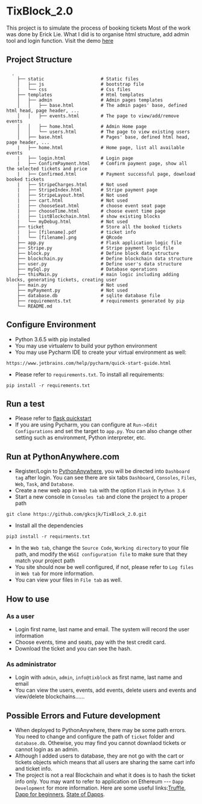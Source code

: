 # TixBlock_2.0
This project is to simulate the process of booking tickets
Most of the work was done by Erick Lie. What I did is to organise html structure, add admin tool and login function.
Visit the demo [here](http://tixblock.pythonanywhere.com/)
## Project Structure
```
  .
    ├── static                     # Static files
    │   ├── js                     # bootstrap file
    |   └── css                    # Css files
    ├── templates                  # Html templates
    │   ├── admin                  # Admin pages templates
    │   │   ├── base.html          # The admin pages' base, defined html head, page header, ...
    │   │   ├── events.html        # The page to view/add/remove events
    │   │   ├── home.html          # Admin Home page
    │   │   └── users.html         # The page to view existing users
    │   ├── base.html              # Pages' base, defined html head, page header, ...
    |   ├── home.html              # Home page, list all available events
    |   ├── login.html             # Login page
    |   ├── ConfirmPayment.html    # Comfirm payment page, show all the selected tickets and price
    |   ├── Confirmed.html         # Payment successful page, download booked tickets
    |   ├── StripeCharges.html     # Not used
    |   ├── StripeIndex.html       # Stripe payment page
    |   ├── StripeLayout.html      # Not used
    |   ├── cart.html              # Not used
    |   ├── chooseSeat.html        # choose event seat page
    |   ├── chooseTime.html        # choose event time page
    |   ├── listBlockchain.html    # show existing blocks
    |   └── myDebug.html           # Not used
    ├── ticket                     # Store all the booked tickets
    |   ├── [filename].pdf         # ticket info
    |   └── [filename].png         # QRcode
    ├── app.py                     # Flask application logic file
    ├── Stripe.py                  # Stripe payment logic file
    ├── block.py                   # Define block data structure 
    ├── blockchain.py              # Define blockchain data structure
    ├── user.py                    # Define user's data structure
    ├── mySql.py                   # Database operations
    ├── thisMain.py                # main logic including adding blocks, generating tickets, creating user
    ├── main.py                    # Not used
    ├── myPayment.py               # Not used
    ├── database.db                # sqlite database file
    ├── requirements.txt           # requirements generated by pip
    └── README.md
```
## Configure Environment
* Python 3.6.5 with pip installed
* You may use virtualenv to build your python environment
* You may use Pycharm IDE to create your virtual environment as well:
```
https://www.jetbrains.com/help/pycharm/quick-start-guide.html
```
* Please refer to ```requirements.txt```. To install all requirements:
```
pip install -r requirements.txt
```
## Run a test
* Please refer to [flask quickstart](http://flask.pocoo.org/docs/1.0/quickstart/)
* If you are using Pycharm, you can configure at ```Run->Edit Configurations``` and set the target to ```app.py```.
You can also change other setting such as environment, Python interpreter, etc.

## Run at PythonAnywhere.com
* Register/Login to [PythonAnywhere](https://www.pythonanywhere.com/), you will be directed into ```Dashboard tag``` after login.
You can see there are six tabs ```Dashboard```, ```Consoles```, ```Files```, ```Web```, ```Task```, and ```Database```.
* Create a new web app in ```Web tab``` with the option ```Flask``` in ```Python 3.6```
* Start a new console in ```Consoles tab``` and clone the project to a proper path
```
git clone https://github.com/gkcsjk/TixBlock_2.0.git
```
* Install all the dependencies
``` 
pip3 install -r requirments.txt
```
* In the ```Web tab```, change the ```Source Code```, ```Working directory``` to your file path, and modify the ```WSGI configuration file``` to make sure that they match your project path
* You site should now be well configured, if not, please refer to ```Log files``` in ```Web tab``` for more information.
* You can view your files in ```File tab``` as well.
## How to use
### As a user
* Login first name, last name and email. The system will record the user information
* Choose events, time and seats, pay with the test credit card. 
* Download the ticket and you can see the hash.
### As administrator
* Login with ```admin```, ```admin```, ```info@tixblock``` as first name, last name and email
* You can view the users, events, add events, delete users and events and view/delete blockchains......

## Possible Errors and Future development
* When deployed to PythonAnywhere, there may be some path errors. You need to change and configure the path of ```ticket``` folder and ```database.db```. Othewise, you may find you cannot downlaod tickets or cannot login as an admin.
* Although I added users to database, they are not go with the cart or tickets objects which means that all users are sharing the same cart info and ticket info. 
* The project is not a real Blockchain and what it does is to hash the ticket info only. You may want to refer to application on Ethereum --- ```Dapp Development``` for more information. Here are some useful links:[Truffle](https://truffleframework.com/), [Dapp for beginners](https://dappsforbeginners.wordpress.com/tutorials/your-first-dapp/), [State of Dapps](https://www.stateofthedapps.com/).


